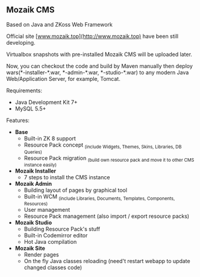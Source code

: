 Mozaik CMS
---
Based on Java and ZKoss Web Framework<br/>

Official site [www.mozaik.top](http://www.mozaik.top) have been still developing.

Virtualbox snapshots with pre-installed Mozaik CMS will be uploaded later.

Now, you can checkout the code and build by Maven manually then deploy wars(\*-installer-\*.war, \*-admin-\*.war, \*-studio-\*.war) to any modern Java Web/Application Server, for example, Tomcat.

Requirements:
 * Java Development Kit 7+
 * MySQL 5.5+
 
Features:

* **Base**
  * Built-in ZK 8 support
  * Resource Pack concept <sub>(include Widgets, Themes, Skins, Libraries, DB Queries)</sub>
  * Resource Pack migration <sub>(build own resource pack and move it to other CMS instance easily)</sub>
* **Mozaik Installer**
  * 7 steps to install the CMS instance
* **Mozaik Admin**
  * Building layout of pages by graphical tool
  * Built-in WCM <sub>(include Libraries, Documents, Templates, Components, Resources)</sub>
  * User management
  * Resource Pack management (also import / export resource packs)
* **Mozaik Studio**
  * Building Resource Pack's stuff
  * Built-in Codemirror editor
  * Hot Java compilation
* **Mozaik Site**
  * Render pages
  * On the fly Java classes reloading (need't restart webapp to update changed classes code)

